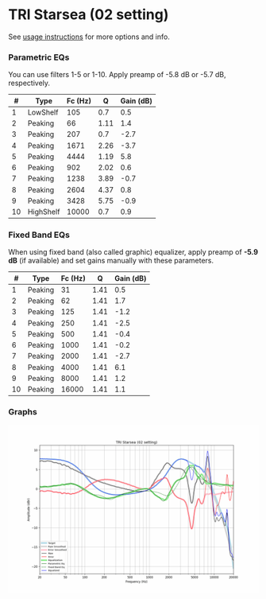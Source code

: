 # TRI Starsea (02 setting)
See [usage instructions](https://github.com/jaakkopasanen/AutoEq#usage) for more options and info.

### Parametric EQs
You can use filters 1-5 or 1-10. Apply preamp of -5.8 dB or -5.7 dB, respectively.

|   # | Type      |   Fc (Hz) |    Q |   Gain (dB) |
|-----|-----------|-----------|------|-------------|
|   1 | LowShelf  |       105 | 0.7  |         0.5 |
|   2 | Peaking   |        66 | 1.11 |         1.4 |
|   3 | Peaking   |       207 | 0.7  |        -2.7 |
|   4 | Peaking   |      1671 | 2.26 |        -3.7 |
|   5 | Peaking   |      4444 | 1.19 |         5.8 |
|   6 | Peaking   |       902 | 2.02 |         0.6 |
|   7 | Peaking   |      1238 | 3.89 |        -0.7 |
|   8 | Peaking   |      2604 | 4.37 |         0.8 |
|   9 | Peaking   |      3428 | 5.75 |        -0.9 |
|  10 | HighShelf |     10000 | 0.7  |         0.9 |

### Fixed Band EQs
When using fixed band (also called graphic) equalizer, apply preamp of **-5.9 dB** (if available) and set gains manually with these parameters.

|   # | Type    |   Fc (Hz) |    Q |   Gain (dB) |
|-----|---------|-----------|------|-------------|
|   1 | Peaking |        31 | 1.41 |         0.5 |
|   2 | Peaking |        62 | 1.41 |         1.7 |
|   3 | Peaking |       125 | 1.41 |        -1.2 |
|   4 | Peaking |       250 | 1.41 |        -2.5 |
|   5 | Peaking |       500 | 1.41 |        -0.4 |
|   6 | Peaking |      1000 | 1.41 |        -0.2 |
|   7 | Peaking |      2000 | 1.41 |        -2.7 |
|   8 | Peaking |      4000 | 1.41 |         6.1 |
|   9 | Peaking |      8000 | 1.41 |         1.2 |
|  10 | Peaking |     16000 | 1.41 |         1.1 |

### Graphs
![](./TRI%20Starsea%20(02%20setting).png)
